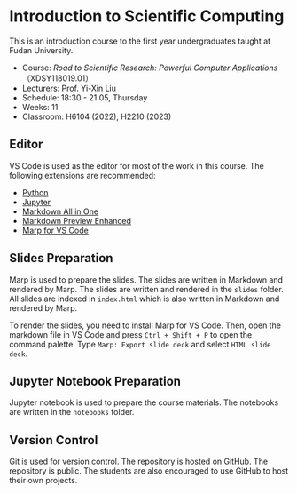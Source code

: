 # Introduction to Scientific Computing

This is an introduction course to the first year undergraduates taught at Fudan University.

- Course: _Road to Scientific Research: Powerful Computer Applications_ （XDSY118019.01）
- Lecturers: Prof. Yi-Xin Liu
- Schedule: 18:30 - 21:05, Thursday
- Weeks: 11
- Classroom: H6104 (2022), H2210 (2023)

## Editor

VS Code is used as the editor for most of the work in this course. The following extensions are recommended:

- [Python](https://marketplace.visualstudio.com/items?itemName=ms-python.python)
- [Jupyter](https://marketplace.visualstudio.com/items?itemName=ms-toolsai.jupyter)
- [Markdown All in One](https://marketplace.visualstudio.com/items?itemName=yzhang.markdown-all-in-one)
- [Markdown Preview Enhanced](https://marketplace.visualstudio.com/items?itemName=shd101wyy.markdown-preview-enhanced)
- [Marp for VS Code](https://marketplace.visualstudio.com/items?itemName=marp-team.marp-vscode)

## Slides Preparation

Marp is used to prepare the slides. The slides are written in Markdown and rendered by Marp. The slides are written and rendered in the `slides` folder. All slides are indexed in `index.html` which is also written in Markdown and rendered by Marp.

To render the slides, you need to install Marp for VS Code. Then, open the markdown file in VS Code and press `Ctrl + Shift + P` to open the command palette. Type `Marp: Export slide deck` and select `HTML slide deck`.

## Jupyter Notebook Preparation

Jupyter notebook is used to prepare the course materials. The notebooks are written in the `notebooks` folder.

## Version Control

Git is used for version control. The repository is hosted on GitHub. The repository is public. The students are also encouraged to use GitHub to host their own projects.